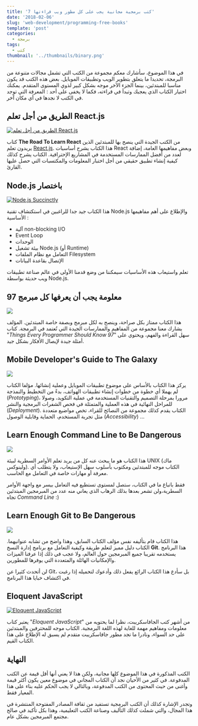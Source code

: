 ```yaml
---
title: '7 كتب برمجية مجانية يجب على كل مطور ويب قراءتها'
date: '2018-02-06'
slug: 'web-development/programming-free-books'
template: 'post'
categories:
  - برمجة
tags:
  - كتب
thumbnail: '../thumbnails/binary.png'
---
```


في هذا الموضوع، سأشارك معكم مجموعة من الكتب التي تشمل مجالات متنوعة من البرمجة، تحديدا ما يتعلق بتطوير الويب وتطبيقات الموبايل. بعض هذه الكتب قد يكون مناسبا للمبتدئين، بينما الجزء الآخر موجه بشكل كبير لذوي المستوى المتقدم. يمكنك اختيار الكتاب الذي يعجبك وتبدأ في قراءته، فكما لا يخفى على أحد : المعرفة التي توجد في الكتب لا نجدها في أي مكان آخر.

## الطريق من أجل تعلم React.js

[![الطريق من أجل تعلم React.js](../images/the-road-to-learn-react.jpg)](../images/the-road-to-learn-react.jpg)

كتاب **The Road To Learn React** من الكتب الجيدة التي ينصح بها للمبتدئين الذين يريدون تعلم [React.js](/web-development/javascript/react-javascript-library/). هذا الكتاب يشرح أساسيات React وبعض مفاهيمها العامة، إضافة لعدد من أفضل الممارسات المستخدمة في المشاريع الإحترافية. الكتاب يشرح كذلك كيفية إنشاء تطبيق حقيقي من أجل اختبار المعلومات والمكتسبات التي حصل عليها القارئ.

## Node.js باختصار

[![Node.js Succinctly](../images/nodejs-succinctly.jpg)](../images/nodejs-succinctly.jpg)

هذا الكتاب جيد جدا للراغبين في استكتشاف تقنية Node.js والإطلاع على أهم مفاهيمها الأساسية :

- آلية non-blocking I/O
- Event Loop
- الوحدات
- بيئة تشغيل Node.js (أو Runtime)
- التعامل مع نظام الملفات Filesystem
- الإتصال بقاعدة البيانات

تعلم واستيعاب هذه الأساسيات سيمكننا من وضع قدمنا الأولى في عالم صناعة تطبيقات ويب حديثة بواسطة Node.js.

## 97 معلومة يجب أن يعرفها كل مبرمج

[![](../images/97-Things-Every-Programmer-Should-Know.jpg)](../images/97-Things-Every-Programmer-Should-Know.jpg)

هذا الكتاب ممتاز بكل صراحة، وينصح به لكل مبرمج وبصفة خاصة المبتدئين. المؤلف يشارك معنا مجموعة من المفاهيم والممارسات الجيدة التي تُعتمد في البرمجة. كتاب "_Things Every Programmer Should Know 97_" سهل القراءة والفهم، ويحتوي على أمثلة جيدة لإيصال الأفكار بشكل جيد.

## Mobile Developer's Guide to The Galaxy

[![](../images/MOBILE-DEVELOPER-GUIDE-TO-THE-GALAXY.jpg)](../images/MOBILE-DEVELOPER-GUIDE-TO-THE-GALAXY.jpg)

يركز هذا الكتاب بالأساس على موضوع تطبيقات الموبايل وعملية إنشائها. مؤلفا الكتاب لم يهملا أي خطوة من خطوات إنشاء تطبيقات الهواتف، بدءً من التخطيط والنمذجة (_Prototyping_)، مرورا بمرحلة التصميم والتقنيات المستخدمة في عملية التكويد، وصولا للمراحل النهائية في هذه العملية والمتمثلة في فحص الشفرات البرمجية والنشر (_Deployment_). الكتاب يقدم كذلك مجموعة من النصائح للقراء، تخص مواضيع متعددة مثل تجربة المستخدم، الحماية وقابلية الوصول (_Accessibility_) ...

## Learn Enough Command Line to Be Dangerous

[![](../images/Learn-Enough-Command-Line-To-Be-Dangerous.jpg)](../images/Learn-Enough-Command-Line-To-Be-Dangerous.jpg)

هذا الكتاب هو ما يبحث عنه كل من يريد تعلم الأوامر السطرية لبيئة UNIX (ماك ولينوكس). الكتاب موجه للمبتدئين ومكتوب بأسلوب سهل الإستيعاب، ولا يتطلب أي معرفة أو مهارات خاصة في التعامل مع الحاسب.

فقط باتباع ما في الكتاب، ستصل لمستوى تستطيع فيه التعامل بيسر مع واجهة الأوامر السطرية،ولن تشعر بعدها بذلك الرهاب الذي يعاني منه عدد من المبرمجين المبتدئين تجاه _Command Line_ :)

## Learn Enough Git to Be Dangerous

[![](../images/Learn-Enough-Git-To-Be-Dangerous.jpg)](../images/Learn-Enough-Git-To-Be-Dangerous.jpg)

هذا الكتاب قام بتأليفه نفس مؤلف الكتاب السابق، وهذا واضح من تشابه عنوانيهما. الكتاب دليل مميز لتعلم طريقة وكيفية التعامل مع برنامج إدارة النسخ **Git**. هذا البرنامج يستخدمه تقريبا جميع المبرمجين حول العالم، ولا عجب في ذلك إذا عرفنا الميزات والإمكانيات الهائلة والمتعددة التي يوفرها للمطورين.

لن أتحدث كثيرا عن Git، بل سأدع هذا الكتاب الرائع يفعل ذلك وأدعوك لتحميله إذا رغبت في اكتشاف خبايا هذا البرنامج.

## Eloquent JavaScript

[![Eloquent JavaScript](../images/eloquent-javascript-free-book.jpg)](../images/eloquent-javascript-free-book.jpg)

يعتبر كتاب "_Eloquent JavaScript_" من أشهر كتب الجافاسكريبت، نظرا لما يحتويه من معلومات ومفاهيم مهمة للغاية لهذه اللغة البرمجية. الكتاب موجه للمحترفين والمبتدئين على حد السواء، ونادرا ما تجد مطور جافاسكريبت متقدم لم يسبق له الإطلاع على هذا الكتاب القيم.

## النهاية

الكتب المذكورة في هذا الموضوع كلها مجانية، ولكن هذا لا يعني أنها أقل قيمة عن الكتب المدفوعة. في كثير من الأحيان نجد أن الكتاب المجاني في موضوع معين يكون أكثر قيمة وأغنى من حيث المحتوى من الكتب المدفوعة، وبالتالي لا يجب الحكم عليه بناء على هذا المعيار فقط.

وتجدر الإشارة كذلك أن الكتب البرمجية تستفيد من ثقافة المصادر المفتوحة المنتشرة في هذا المجال، والتي شملت كذلك التأليف وصناعة الكتب التعليمية، وهذا بكل تأكيد في صالح مجتمع المبرمجين بشكل عام.
